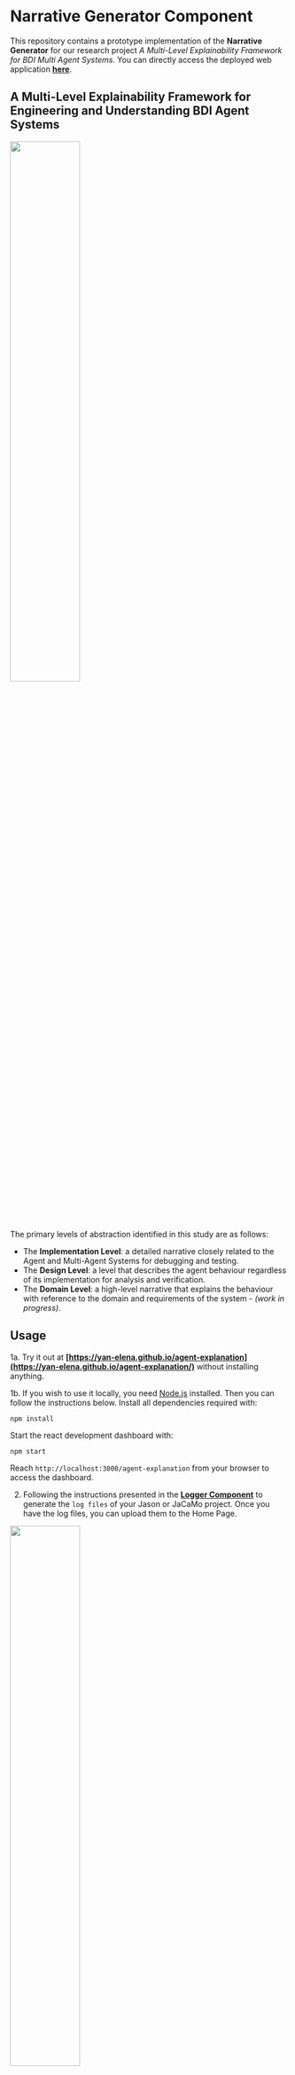 # Narrative Generator Component

This repository contains a prototype implementation of the **Narrative Generator** for our research project _A Multi-Level Explainability Framework for BDI Multi Agent Systems_. You can directly access the deployed web application **[here](https://yan-elena.github.io/agent-explanation/)**.

## A Multi-Level Explainability Framework for Engineering and Understanding BDI Agent Systems

<img src="https://github.com/yan-elena/agent-logging/assets/78790594/054d9927-5c17-4694-9f7f-04e363161e1f" width=50%>

The primary levels of abstraction identified in this study are as follows:
- The **Implementation Level**: a detailed narrative closely related to the Agent and Multi-Agent Systems for debugging and testing.
- The **Design Level**: a level that describes the agent behaviour regardless of its implementation for analysis and verification.
- The **Domain Level**: a high-level narrative that explains the behaviour with reference to the domain and requirements of the system - *(work in progress)*.

## Usage

1a. Try it out at **[https://yan-elena.github.io/agent-explanation](https://yan-elena.github.io/agent-explanation/)** without installing anything.

1b. If you wish to use it locally, you need [Node.js](https://nodejs.org/en) installed. Then you can follow the instructions below.
Install all dependencies required with:

```
npm install
```

Start the react development dashboard with:

```
npm start
```
Reach `http://localhost:3000/agent-explanation` from your browser to access the dashboard.

2. Following the instructions presented in the **[Logger Component](https://github.com/yan-elena/agent-logging)** to generate the `log files` of your Jason or JaCaMo project.
Once you have the log files, you can upload them to the Home Page.

<img src="https://github.com/yan-elena/agent-explanation/assets/78790594/2f3ba3c4-bd31-41ea-bd5f-ff588ee9824f" width=50%>

3. At this point, you can select the level to inspect for each agent in the system.

<img src="https://github.com/yan-elena/domestic-robot-example/assets/78790594/954fe114-ba57-4b07-8e9b-8e6977c8f238" width=50%>

## Features

### Narrative at Implementation Level
A detailed and technical level that follows Jason's operational semantics and reasoning cycle.

<img src="https://github.com/yan-elena/agent-explanation/assets/78790594/0bd9feb8-f056-4fae-bdbb-7925c5a48ab2" width=70%>

### Narrative at Design Level
A higher level that narrates the agent's decisions following its cognitive abstraction according to the Belief-Desire-Intention model.

<img src="https://github.com/yan-elena/agent-explanation/assets/78790594/3d00b844-db84-485c-9494-d7199359208d" width=70%>

### Explanation of a specific event
Some events are associated with an explanation link to a previous event that caused it.

<img src="https://github.com/yan-elena/agent-explanation/assets/78790594/8136e35b-8893-44d0-aa30-36d820cfca17" width=70%>

### Filter bar
An interesting use of the filter bar is to visualise the entire life cycle of a particular event (e.g., goal or intention at the implementation level or desire at the design level).

<img src="https://github.com/yan-elena/agent-explanation/assets/78790594/fcd2078f-c8ed-4aba-a428-df7f07493a57" width=80%>

## Examples
You can also use the log files in the `/examples` folder generated for the `alice-bob` and `domestic-robot`[(repo)](https://github.com/yan-elena/domestic-robot-example) running examples to try our multi-level explainability framework.
